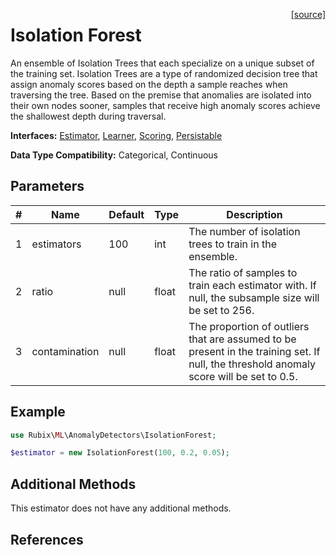 <span style="float:right;"><a href="https://github.com/RubixML/ML/blob/master/src/AnomalyDetectors/IsolationForest.php">[source]</a></span>

# Isolation Forest
An ensemble of Isolation Trees that each specialize on a unique subset of the training set. Isolation Trees are a type of randomized decision tree that assign anomaly scores based on the depth a sample reaches when traversing the tree. Based on the premise that anomalies are isolated into their own nodes sooner, samples that receive high anomaly scores achieve the shallowest depth during traversal.

**Interfaces:** [Estimator](../estimator.md), [Learner](../learner.md), [Scoring](../scoring.md), [Persistable](../persistable.md)

**Data Type Compatibility:** Categorical, Continuous

## Parameters
| # | Name | Default | Type | Description |
|---|---|---|---|---|
| 1 | estimators | 100 | int | The number of isolation trees to train in the ensemble. |
| 2 | ratio | null | float | The ratio of samples to train each estimator with. If null, the subsample size will be set to 256. |
| 3 | contamination | null | float | The proportion of outliers that are assumed to be present in the training set. If null, the threshold anomaly score will be set to 0.5. |

## Example
```php
use Rubix\ML\AnomalyDetectors\IsolationForest;

$estimator = new IsolationForest(100, 0.2, 0.05);
```

## Additional Methods
This estimator does not have any additional methods.

## References
[^1]: F. T. Liu et al. (2008). Isolation Forest.
[^2]: F. T. Liu et al. (2011). Isolation-based Anomaly Detection.
[^3]: M. Garchery et al. (2018). On the influence of categorical features in ranking anomalies using mixed data.